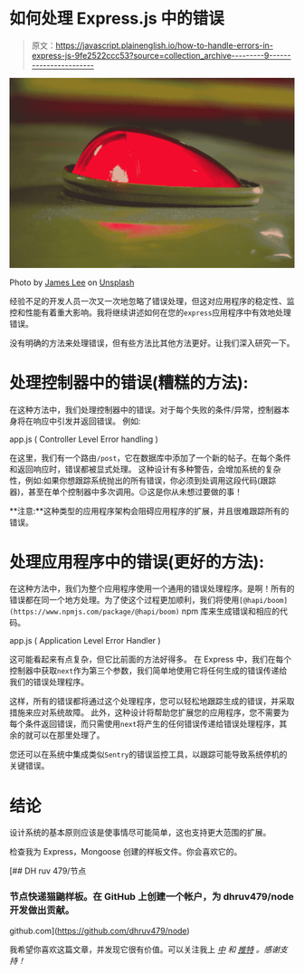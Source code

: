 # 如何处理 Express.js 中的错误

> 原文：<https://javascript.plainenglish.io/how-to-handle-errors-in-express-js-9fe2522ccc53?source=collection_archive---------9----------------------->

![](img/0dde4aae5cdc1a333981f72abd52f0b4.png)

Photo by [James Lee](https://unsplash.com/@picsbyjameslee?utm_source=medium&utm_medium=referral) on [Unsplash](https://unsplash.com?utm_source=medium&utm_medium=referral)

经验不足的开发人员一次又一次地忽略了错误处理，但这对应用程序的稳定性、监控和性能有着重大影响。我将继续讲述如何在您的`express`应用程序中有效地处理错误。

没有明确的方法来处理错误，但有些方法比其他方法更好。让我们深入研究一下。

# 处理控制器中的错误(糟糕的方法):

在这种方法中，我们处理控制器中的错误。对于每个失败的条件/异常，控制器本身将在响应中引发并返回错误。
例如:

app.js ( Controller Level Error handling )

在这里，我们有一个路由`/post`，它在数据库中添加了一个新的帖子。在每个条件和返回响应时，错误都被显式处理。
这种设计有多种警告，会增加系统的复杂性，例如:如果你想跟踪系统抛出的所有错误，你必须到处调用这段代码(跟踪器)，甚至在单个控制器中多次调用。😑这是你从未想过要做的事！

**注意:**这种类型的应用程序架构会阻碍应用程序的扩展，并且很难跟踪所有的错误。

# **处理应用程序中的错误(更好的方法):**

在这种方法中，我们为整个应用程序使用一个通用的错误处理程序。是啊！所有的错误都在同一个地方处理。为了使这个过程更加顺利，我们将使用`[@hapi/boom](https://www.npmjs.com/package/@hapi/boom)` npm 库来生成错误和相应的代码。

app.js ( Application Level Error Handler )

这可能看起来有点复杂，但它比前面的方法好得多。
在 Express 中，我们在每个控制器中获取`next`作为第三个参数，我们简单地使用它将任何生成的错误传递给我们的错误处理程序。

这样，所有的错误都将通过这个处理程序，您可以轻松地跟踪生成的错误，并采取措施来应对系统故障。
此外，这种设计将帮助您扩展您的应用程序，您不需要为每个条件返回错误，而只需使用`next`将产生的任何错误传递给错误处理程序，其余的就可以在那里处理了。

您还可以在系统中集成类似`Sentry`的错误监控工具，以跟踪可能导致系统停机的关键错误。

# 结论

设计系统的基本原则应该是使事情尽可能简单，这也支持更大范围的扩展。

检查我为 Express，Mongoose 创建的样板文件。你会喜欢它的。

[](https://github.com/dhruv479/node) [## DH ruv 479/节点

### 节点快递猫鼬样板。在 GitHub 上创建一个帐户，为 dhruv479/node 开发做出贡献。

github.com](https://github.com/dhruv479/node) 

我希望你喜欢这篇文章，并发现它很有价值。可以关注我上 [*中*](https://dhruv479.medium.com) *和* [*推特*](https://twitter.com/dhruv479) *。感谢支持！*